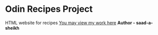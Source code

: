 # Odin Recipes Project
HTML website for recipes
[You may view my work here](https://saad-a-sheikh.github.io/odin-recipes/)
**Author - saad-a-sheikh**
